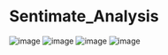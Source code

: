 # Sentimate_Analysis

![image](https://github.com/NamiraMujawar/Sentimate_Analysis/assets/120715329/9c37fd15-1c39-4f92-a3a6-2967279998fc)  ![image](https://github.com/NamiraMujawar/Sentimate_Analysis/assets/120715329/b75bd2b1-e608-48b4-835d-25eaefdac27f)
![image](https://github.com/NamiraMujawar/Sentimate_Analysis/assets/120715329/58a56818-17d7-4a86-8e62-7a2a672c7e31) ![image](https://github.com/NamiraMujawar/Sentimate_Analysis/assets/120715329/bea24054-1ad2-4071-8902-90b450deeb6b)



